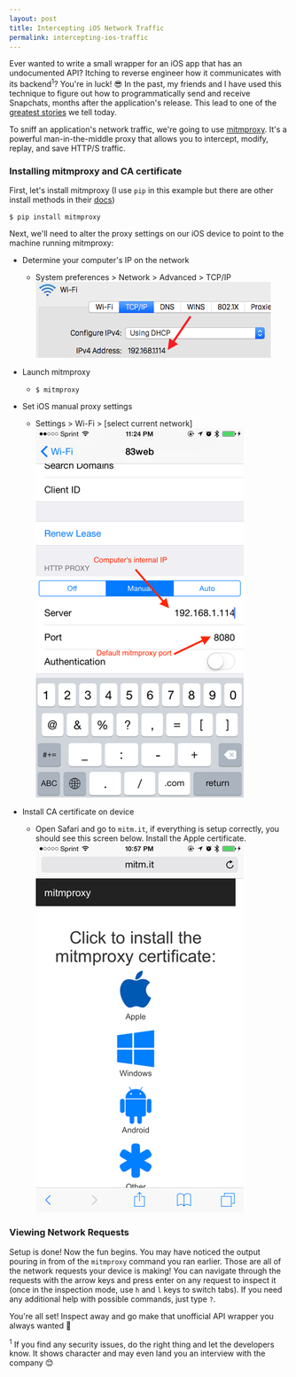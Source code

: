 ```yaml
---
layout: post
title: Intercepting iOS Network Traffic
permalink: intercepting-ios-traffic
---
```


Ever wanted to write a small wrapper for an iOS app that has an undocumented API? Itching to reverse engineer how it communicates with its backend<sup>1</sup>? You're in luck! 😎 In the past, my friends and I have used this technique to figure out how to programmatically send and receive Snapchats, months after the application's release. This lead to one of the [greatest stories](https://medium.com/@binroot/the-best-jokes-have-no-punchline-5f4713a963d6) we tell today.

To sniff an application's network traffic, we're going to use [mitmproxy](http://mitmproxy.org). It's a powerful man-in-the-middle proxy that allows you to intercept, modify, replay, and save HTTP/S traffic.

### Installing mitmproxy and CA certificate

First, let's install mitmproxy (I use `pip` in this example but there are other install methods in their [docs](http://mitmproxy.org/doc/install.html))

```
$ pip install mitmproxy
```

Next, we'll need to alter the proxy settings on our iOS device to point to the machine running mitmproxy:

- Determine your computer's IP on the network
  - System preferences > Network > Advanced > TCP/IP  
  ![](/public/images/osxip.png)

- Launch mitmproxy
    - `$ mitmproxy`

- Set iOS manual proxy settings
  - Settings > Wi-Fi > [select current network]  
  ![](/public/images/iosproxy.png)

- Install CA certificate on device
  - Open Safari and go to `mitm.it`, if everything is setup correctly, you should see this screen below. Install the Apple certificate.  
  ![](/public/images/mitmit.png)

### Viewing Network Requests

Setup is done! Now the fun begins. You may have noticed the output pouring in from of the `mitmproxy` command you ran earlier. Those are all of the network requests your device is making! You can navigate through the requests with the arrow keys and press enter on any request to inspect it (once in the inspection mode, use `h` and `l` keys to switch tabs). If you need any additional help with possible commands, just type `?`.

You're all set! Inspect away and go make that unofficial API wrapper you always wanted 🚀

<sup>1</sup> If you find any security issues, do the right thing and let the developers know. It shows character and may even land you an interview with the company 😊
